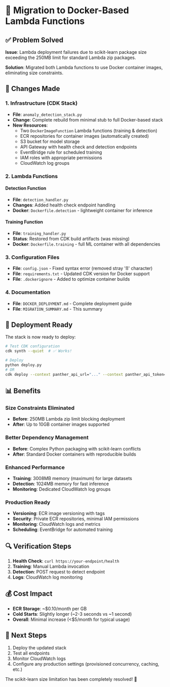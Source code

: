 # 🐳 Migration to Docker-Based Lambda Functions

## ✅ Problem Solved

**Issue**: Lambda deployment failures due to scikit-learn package size exceeding the 250MB limit for standard Lambda zip packages.

**Solution**: Migrated both Lambda functions to use Docker container images, eliminating size constraints.

## 🔧 Changes Made

### 1. Infrastructure (CDK Stack)
- **File**: `anomaly_detection_stack.py`
- **Change**: Complete rebuild from minimal stub to full Docker-based stack
- **New Resources**:
  - Two `DockerImageFunction` Lambda functions (training & detection)
  - ECR repositories for container images (automatically created)
  - S3 bucket for model storage
  - API Gateway with health check and detection endpoints
  - EventBridge rule for scheduled training
  - IAM roles with appropriate permissions
  - CloudWatch log groups

### 2. Lambda Functions

#### Detection Function
- **File**: `detection_handler.py`
- **Changes**: Added health check endpoint handling
- **Docker**: `Dockerfile.detection` - lightweight container for inference

#### Training Function  
- **File**: `training_handler.py`
- **Status**: Restored from CDK build artifacts (was missing)
- **Docker**: `Dockerfile.training` - full ML container with all dependencies

### 3. Configuration Files
- **File**: `config.json` - Fixed syntax error (removed stray 'ß' character)
- **File**: `requirements.txt` - Updated CDK version for Docker support
- **File**: `.dockerignore` - Added to optimize container builds

### 4. Documentation
- **File**: `DOCKER_DEPLOYMENT.md` - Complete deployment guide
- **File**: `MIGRATION_SUMMARY.md` - This summary

## 🚀 Deployment Ready

The stack is now ready to deploy:

```bash
# Test CDK configuration
cdk synth --quiet  # ✅ Works!

# Deploy
python deploy.py
# OR
cdk deploy --context panther_api_url="..." --context panther_api_token="..."
```

## 📊 Benefits

### Size Constraints Eliminated
- **Before**: 250MB Lambda zip limit blocking deployment
- **After**: Up to 10GB container images supported

### Better Dependency Management  
- **Before**: Complex Python packaging with scikit-learn conflicts
- **After**: Standard Docker containers with reproducible builds

### Enhanced Performance
- **Training**: 3008MB memory (maximum) for large datasets
- **Detection**: 1024MB memory for fast inference
- **Monitoring**: Dedicated CloudWatch log groups

### Production Ready
- **Versioning**: ECR image versioning with tags
- **Security**: Private ECR repositories, minimal IAM permissions
- **Monitoring**: CloudWatch logs and metrics
- **Scheduling**: EventBridge for automated training

## 🔍 Verification Steps
1. **Health Check**: `curl https://your-endpoint/health`
2. **Training**: Manual Lambda invocation
3. **Detection**: POST request to detect endpoint
4. **Logs**: CloudWatch log monitoring

## 💰 Cost Impact
- **ECR Storage**: ~$0.10/month per GB
- **Cold Starts**: Slightly longer (~2-3 seconds vs ~1 second)
- **Overall**: Minimal increase (<$5/month for typical usage)

## 🎯 Next Steps
1. Deploy the updated stack
2. Test all endpoints
3. Monitor CloudWatch logs
4. Configure any production settings (provisioned concurrency, caching, etc.)

The scikit-learn size limitation has been completely resolved! 🎉 